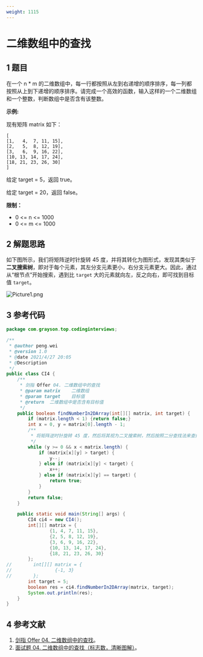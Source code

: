```yaml
---
weight: 1115
---
```


# 二维数组中的查找

## 1 题目

在一个 n * m 的二维数组中，每一行都按照从左到右递增的顺序排序，每一列都按照从上到下递增的顺序排序。请完成一个高效的函数，输入这样的一个二维数组和一个整数，判断数组中是否含有该整数。

**示例:**

现有矩阵 matrix 如下：

```
[
[1,   4,  7, 11, 15],
[2,   5,  8, 12, 19],
[3,   6,  9, 16, 22],
[10, 13, 14, 17, 24],
[18, 21, 23, 26, 30]
]
```

给定 target = 5，返回 true。

给定 target = 20，返回 false。

**限制：**

* 0 <= n <= 1000
* 0 <= m <= 1000

## 2 解题思路

如下图所示，我们将矩阵逆时针旋转 45 度，并将其转化为图形式，发现其类似于**二叉搜索树**，即对于每个元素，其左分支元素更小，右分支元素更大。因此，通过从“根节点”开始搜索，遇到比 `target` 大的元素就向左，反之向右，即可找到目标值 `target`。

![Picture1.png](../../../media/202104/2021-04-27_213722.png)

## 3 参考代码

```java
package com.grayson.top.codinginterviews;

/**
 * @author peng.wei
 * @version 1.0
 * @date 2021/4/27 20:05
 * @Description
 */
public class CI4 {
    /**
     * 剑指 Offer 04. 二维数组中的查找
     * @param matrix    二维数组
     * @param target    目标值
     * @return  二维数组中是否含有目标值
     */
    public boolean findNumberIn2DArray(int[][] matrix, int target) {
        if (matrix.length < 1) {return false;}
        int x = 0, y = matrix[0].length - 1;
        /**
         * 将矩阵逆时针旋转 45 度，然后将其视为二叉搜索树，然后按照二分查找法来查找元素即可
         */
        while (y >= 0 && x < matrix.length) {
            if (matrix[x][y] > target) {
                y--;
            } else if (matrix[x][y] < target) {
                x++;
            } else if (matrix[x][y] == target) {
                return true;
            }
        }
        return false;
    }

    public static void main(String[] args) {
        CI4 ci4 = new CI4();
        int[][] matrix = {
                {1, 4, 7, 11, 15},
                {2, 5, 8, 12, 19},
                {3, 6, 9, 16, 22},
                {10, 13, 14, 17, 24},
                {18, 21, 23, 26, 30}
        };
//        int[][] matrix = {
//                {-1, 3}
//        };
        int target = 5;
        boolean res = ci4.findNumberIn2DArray(matrix, target);
        System.out.println(res);
    }
}
```

## 4 参考文献

1. [剑指 Offer 04. 二维数组中的查找](https://leetcode-cn.com/problems/er-wei-shu-zu-zhong-de-cha-zhao-lcof)。
2. [面试题 04. 二维数组中的查找（标志数，清晰图解）](https://leetcode-cn.com/problems/er-wei-shu-zu-zhong-de-cha-zhao-lcof/solution/mian-shi-ti-04-er-wei-shu-zu-zhong-de-cha-zhao-zuo)。

